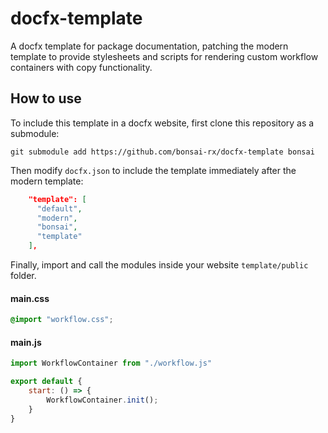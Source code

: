 # docfx-template

A docfx template for package documentation, patching the modern template to provide stylesheets and scripts for rendering custom workflow containers with copy functionality.

## How to use

To include this template in a docfx website, first clone this repository as a submodule:

```
git submodule add https://github.com/bonsai-rx/docfx-template bonsai
```

Then modify `docfx.json` to include the template immediately after the modern template:

```json
    "template": [
      "default",
      "modern",
      "bonsai",
      "template"
    ],
```

Finally, import and call the modules inside your website `template/public` folder.

#### main.css
```css
@import "workflow.css";
```

#### main.js
```js
import WorkflowContainer from "./workflow.js"

export default {
    start: () => {
        WorkflowContainer.init();
    }
}
```